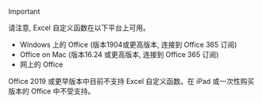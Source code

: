 > [!IMPORTANT]
> 请注意, Excel 自定义函数在以下平台上可用。
> - Windows 上的 Office (版本1904或更高版本, 连接到 Office 365 订阅)
> - Office on Mac (版本16.24 或更高版本, 连接到 Office 365 订阅)
> - 网上的 Office
>
> Office 2019 或更早版本中目前不支持 Excel 自定义函数。在 iPad 或一次性购买版本的 Office 中不受支持。
